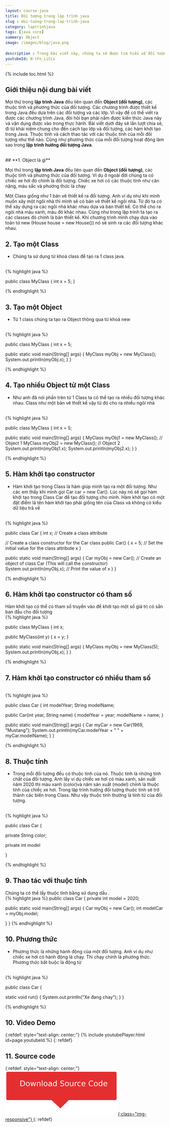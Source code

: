 ```yaml
---
layout: course-java
title: Đối tượng trong lập trình java
slug : doi-tuong-trong-lap-trinh-java
category: laptrinhjava
tags: [java core]
summery: Object  
image: /images/blog/java.png

description : Trong bài viết này, chúng ta sẽ được tìm hiểu về đối tượng Object, lớp Class trong ngôn ngữ lập trình Java là gì? Sự khác nhau giữa đối tượng và lớp trong Java? Cách tạo lớp và đối tượng, các hàm khởi tạo trong Java? Thuộc tính và cách thao tác với các thuộc tính của mỗi đối tượng như thế nào? Cũng như phương thức của mỗi đối tượng hoạt động làm sao?
youtubeId: N-tFo_LiCLs
---
```


{% include toc.html %}

## **Giới thiệu nội dung bài viết**

Mọi thứ trong <b>lập trình Java</b> đều liên quan đến <b>Object (đối tượng)</b>, các thuộc tính và phương thức của đối tượng. Các chương trình được thiết kế trong Java đều dựa trên các đối tượng và các lớp. Vì vậy để có thể viết ra được các chương trình Java, đòi hỏi bạn phải nắm được kiến thức Java này và vận dụng được vào trong thực hành. Bài viết dưới đây sẽ lần lượt chia sẻ, đi từ khái niệm chung cho đến cách tạo lớp và đối tượng, các hàm khởi tạo trong Java. Thuộc tính và cách thao tác với các thuộc tính của mỗi đối tượng như thế nào. Cũng như phương thức của mỗi đối tượng hoạt động làm sao trong <b>lập trình hướng đối tượng Java</b>. 

<br>
## **1. Object là gì**

Mọi thứ trong <b>lập trình Java</b> đều liên quan đến <b>Object (đối tượng)</b>, các thuộc tính và phương thức của đối tượng. Ví dụ ở ngoài đời chúng ta có chiếc xe hơi đó chính là đối tượng. Chiếc xe hơi có các thuộc tính như cân nặng, màu sắc và phương thức là chạy

Một Class giống như 1 bản vẽ thiết kế ra đối tượng. Anh ví dụ như khi mình muốn xây một ngôi nhà thì mình sẽ có bản vẽ thiết kế ngôi nhà. Từ đó ta có thể xây dựng ra các ngôi nhà khác nhau dựa và bản thiết kế. Có thể cho ra ngôi nhà màu xanh, màu đỏ khác nhau. Cũng như trong lập trình ta tạo ra các classes đó chính là bản thiết kế. Khi chương trình mình chạy dựa vào toán tử new (House house = new House()) nó sẽ sinh ra các đối tượng khác nhau.


## **2. Tạo một Class**

- Chúng ta sử dụng từ khoá class để tạo ra 1 class java.
<br>
{% highlight java  %}

public class MyClass {
  int x = 5;
}

{% endhighlight %}

## **3. Tạo một Object**

- Từ 1 class chúng ta tạo ra Object thông qua từ khoá new
<br>
{% highlight java  %}

public class MyClass {
  int x = 5;

  public static void main(String[] args) {
    MyClass myObj = new MyClass();
    System.out.println(myObj.x);
  }
}

{% endhighlight %}

## **4. Tạo nhiều Object từ một Class**

- Như anh đã nói phần trên từ 1 Class ta có thể tạo ra nhiều đối tượng khác nhau. Class như một bản vẽ thiết kế vậy từ đó cho ra nhiều ngôi nhà
<br>
{% highlight java  %}

public class MyClass {
  int x = 5;

  public static void main(String[] args) {
    MyClass myObj1 = new MyClass();  // Object 1
    MyClass myObj2 = new MyClass();  // Object 2
    System.out.println(myObj1.x);
    System.out.println(myObj2.x);
  }
}

{% endhighlight %}



## **5. Hàm khởi tạo constructor**

- Hàm khởi tạo trong Class là hàm giúp mình tạo ra một đối tượng. Như các em thấy khi mình gọi Car car = new Car(). Lúc này nó sẽ gọi hàm khởi tạo trong Class Car để tạo đối tượng cho mình. Hàm khởi tạo có một đặt điểm là tên hàm khởi tạo phải giống tên của Class và không có kiểu dữ liệu trả về
<br>
{% highlight java  %}

public class Car {
  int x;  // Create a class attribute

  // Create a class constructor for the Car class
  public Car() {
    x = 5;  // Set the initial value for the class attribute x
  }

  public static void main(String[] args) {
    Car myObj = new Car(); // Create an object of class Car (This will call the constructor)
    System.out.println(myObj.x); // Print the value of x
  }
}

{% endhighlight %}

## **6. Hàm khởi tạo constructor có tham số**

Hàm khởi tạo có thể có tham số truyền vào để khởi tạo một số giá trị có sẳn ban đầu cho đối tượng
<br>
{% highlight java  %}

public class MyClass {
  int x;

  public MyClass(int y) {
    x = y;
  }

  public static void main(String[] args) {
    MyClass myObj = new MyClass(5);
    System.out.println(myObj.x);
  }
}

{% endhighlight %}

## **7. Hàm khởi tạo constructor có nhiều tham số**
<br>
{% highlight java  %}

public class Car {
  int modelYear;
  String modelName;

  public Car(int year, String name) {
    modelYear = year;
    modelName = name;
  }

  public static void main(String[] args) {
    Car myCar = new Car(1969, "Mustang");
    System.out.println(myCar.modelYear + " " + myCar.modelName);
  }
}

{% endhighlight %}

## **8. Thuộc tính**

- Trong mỗi đối tượng đều có thuộc tính của nó. Thuộc tính là những tính chất của đối tượng. Anh lấy ví dụ chiếc xe hơi có màu xanh, sản xuất năm 2020 thì màu xanh (color)và năm sản xuất (model) chính là thuộc tính của chiếc xe hơi. Trong lập trình hướng đối tượng thuộc tính sẽ trở thành các biến trong Class. Như vậy thuộc tính thường là tính từ của đối tượng.
<br>
{% highlight java  %}

public class Car {
  
  private String color;
  
  private int model

}

{% endhighlight %}

## **9. Thao tác với thuộc tính**

Chúng ta có thể lấy thuộc tính bằng sử dụng dấu .
<br>
{% highlight java  %}
public class Car {
  private int model = 2020;

  public static void main(String[] args) {
    Car myObj = new Car();
    int modelCar = myObj.model;
    
  }
}
{% endhighlight %}

## **10. Phương thức**

- Phương thức là những hành động của một đối tượng. Anh ví dụ như chiếc xe hơi có hành động là chạy. Thì chạy chính là phương thức. Phương thức bắt buộc là động từ
<br>
{% highlight java  %}

public class Car {

  static void run() {
    System.out.println("Xe đang chay");
  }
}

{% endhighlight %}

## **10. Video Demo**

{:refdef: style="text-align: center;"}
{% include youtubePlayer.html id=page.youtubeId %}
{: refdef}

## **11. Source code**

{:refdef: style="text-align: center;"}
<a href="https://github.com/levunguyen/Java-Object" target="_blank"> ![Sourcecode ](/images/icon/githubsource.png){:class="img-responsive"} </a>
{: refdef}










